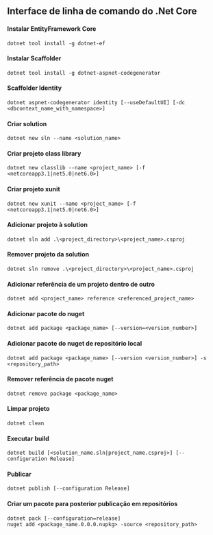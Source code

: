 ## Interface de linha de comando do .Net Core

#### Instalar EntityFramework Core
```
dotnet tool install -g dotnet-ef
```

#### Instalar Scaffolder
```
dotnet tool install -g dotnet-aspnet-codegenerator
```

#### Scaffolder Identity
```
dotnet aspnet-codegenerator identity [--useDefaultUI] [-dc <dbcontext_name_with_namespace>]
```

#### Criar solution
```
dotnet new sln --name <solution_name>
```

#### Criar projeto class library
```
dotnet new classlib --name <project_name> [-f <netcoreapp3.1|net5.0|net6.0>]
```

#### Criar projeto xunit
```
dotnet new xunit --name <project_name> [-f <netcoreapp3.1|net5.0|net6.0>]
```

#### Adicionar projeto à solution
```
dotnet sln add .\<project_directory>\<project_name>.csproj
```

#### Remover projeto da solution
```
dotnet sln remove .\<project_directory>\<project_name>.csproj
```

#### Adicionar referência de um projeto dentro de outro
```
dotnet add <project_name> reference <referenced_project_name>
```

#### Adicionar pacote do nuget
```
dotnet add package <package_name> [--version=<version_number>]
```

#### Adicionar pacote do nuget de repositório local
```
dotnet add package <package_name> [--version <version_number>] -s <repository_path>
```

#### Remover referência de pacote nuget
```
dotnet remove package <package_name>
```

#### Limpar projeto
```
dotnet clean
```

#### Executar build
```
dotnet build [<solution_name.sln|project_name.csproj>] [--configuration Release]
```

#### Publicar
```
dotnet publish [--configuration Release]
```

#### Criar um pacote para posterior publicação em repositórios
```
dotnet pack [--configuration=release]
nuget add <package_name.0.0.0.nupkg> -source <repository_path>
```
